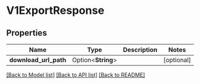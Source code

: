 # V1ExportResponse

## Properties

Name | Type | Description | Notes
------------ | ------------- | ------------- | -------------
**download_url_path** | Option<**String**> |  | [optional]

[[Back to Model list]](../README.md#documentation-for-models) [[Back to API list]](../README.md#documentation-for-api-endpoints) [[Back to README]](../README.md)


